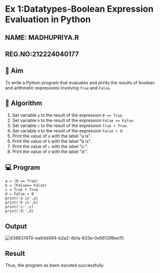 
# Ex 1:Datatypes-Boolean Expression Evaluation in Python
## NAME: MADHUPRIYA.R
## REG.NO:212224040177

## 🎯 Aim
To write a Python program that evaluates and prints the results of boolean and arithmetic expressions involving `True` and `False`.

## 🧠 Algorithm
1. Set variable `a` to the result of the expression `0 == True`.
2. Set variable `b` to the result of the expression `False == False`.
3. Set variable `c` to the result of the expression `True + True`.
4. Set variable `d` to the result of the expression `False + 9`.
5. Print the value of `a` with the label "a is".
6. Print the value of `b` with the label "b is".
7. Print the value of `c` with the label "c:".
8. Print the value of `d` with the label "d:".

## 💻 Program
```
a = (0 == True)
b = (False== False)
c = True + True
d = False + 9
print('a is',a)
print('b is',b)
print('c:',c)
print('d:',d)
```


## Output
![438637470-ea64d494-b2a2-4b1a-833e-0e561296ecf0](https://github.com/user-attachments/assets/d68c53fd-5aa9-4a39-acb3-20a93e2196cb)

## Result
Thus, the program as been excuted successfully.
